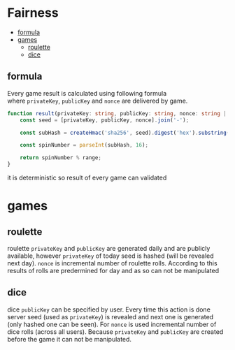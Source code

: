 # Fairness

-   [formula](#formula)
-   [games](#games)
    -   [roulette](#roulette)
    -   [dice](#dice)

## formula

Every game result is calculated using following formula  
where `privateKey`, `publicKey` and `nonce` are delivered by game.

```ts
function result(privateKey: string, publicKey: string, nonce: string | number) {
    const seed = [privateKey, publicKey, nonce].join('-');

    const subHash = createHmac('sha256', seed).digest('hex').substring(0, 8);

    const spinNumber = parseInt(subHash, 16);

    return spinNumber % range;
}
```

it is deterministic so result of every game can validated

# games

## roulette

roulette `privateKey` and `publicKey` are generated daily and are publicly available,
however `privateKey` of today seed is hashed (will be revealed next day).
`nonce` is incremental number of roulette rolls.
According to this results of rolls are predermined for day and as so can not be manipulated

## dice

dice `publicKey` can be specified by user. Every time this action is done server seed (used as `privateKey`) is revealed and next one is generated (only hashed one can be seen).
For `nonce` is used incremental number of dice rolls (across all users).
Because `privateKey` and `publicKey` are created before the game it can not be manipulated.

